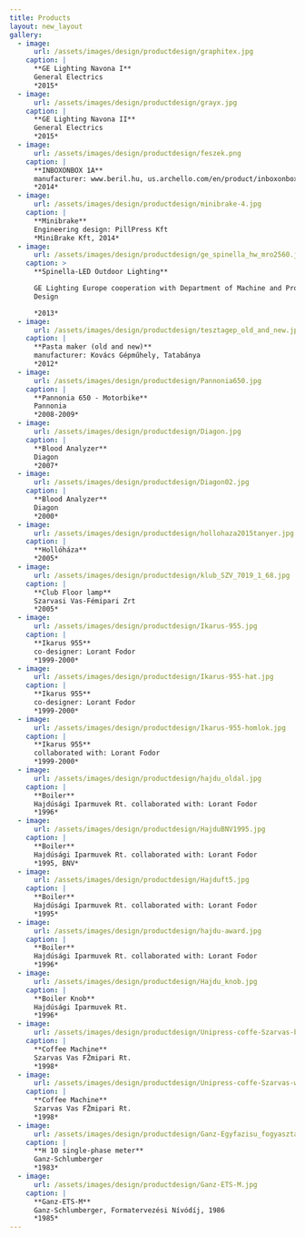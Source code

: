 ```yaml
---
title: Products
layout: new_layout
gallery:
  - image:
      url: /assets/images/design/productdesign/graphitex.jpg
    caption: |
      **GE Lighting Navona I**
      General Electrics
      *2015*
  - image:
      url: /assets/images/design/productdesign/grayx.jpg
    caption: |
      **GE Lighting Navona II**
      General Electrics
      *2015*
  - image:
      url: /assets/images/design/productdesign/feszek.png
    caption: |
      **INBOXONBOX 1A**
      manufacturer: www.beril.hu, us.archello.com/en/product/inboxonbox
      *2014*
  - image:
      url: /assets/images/design/productdesign/minibrake-4.jpg
    caption: |
      **Minibrake**
      Engineering design: PillPress Kft
      *MiniBrake Kft, 2014*
  - image:
      url: /assets/images/design/productdesign/ge_spinella_hw_mro2560.jpg
    caption: >
      **Spinella-LED Outdoor Lighting**

      GE Lighting Europe cooperation with Department of Machine and Product
      Design

      *2013*
  - image:
      url: /assets/images/design/productdesign/tesztagep_old_and_new.jpg
    caption: |
      **Pasta maker (old and new)**
      manufacturer: Kovács Gépműhely, Tatabánya
      *2012*
  - image:
      url: /assets/images/design/productdesign/Pannonia650.jpg
    caption: |
      **Pannonia 650 - Motorbike**
      Pannonia
      *2008-2009*
  - image:
      url: /assets/images/design/productdesign/Diagon.jpg
    caption: |
      **Blood Analyzer**
      Diagon
      *2007*
  - image:
      url: /assets/images/design/productdesign/Diagon02.jpg
    caption: |
      **Blood Analyzer**
      Diagon
      *2000*
  - image:
      url: /assets/images/design/productdesign/hollohaza2015tanyer.jpg
    caption: |
      **Hollóháza**
      *2005*
  - image:
      url: /assets/images/design/productdesign/klub_SZV_7019_1_68.jpg
    caption: |
      **Club Floor lamp**
      Szarvasi Vas-Fémipari Zrt
      *2005*
  - image:
      url: /assets/images/design/productdesign/Ikarus-955.jpg
    caption: |
      **Ikarus 955**
      co-designer: Lorant Fodor
      *1999-2000*
  - image:
      url: /assets/images/design/productdesign/Ikarus-955-hat.jpg
    caption: |
      **Ikarus 955**
      co-designer: Lorant Fodor
      *1999-2000*
  - image:
      url: /assets/images/design/productdesign/Ikarus-955-homlok.jpg
    caption: |
      **Ikarus 955**
      collaborated with: Lorant Fodor
      *1999-2000*
  - image:
      url: /assets/images/design/productdesign/hajdu_oldal.jpg
    caption: |
      **Boiler**
      Hajdúsági Iparmuvek Rt. collaborated with: Lorant Fodor
      *1996*
  - image:
      url: /assets/images/design/productdesign/HajduBNV1995.jpg
    caption: |
      **Boiler**
      Hajdúsági Iparmuvek Rt. collaborated with: Lorant Fodor
      *1995, BNV*
  - image:
      url: /assets/images/design/productdesign/Hajduft5.jpg
    caption: |
      **Boiler**
      Hajdúsági Iparmuvek Rt. collaborated with: Lorant Fodor
      *1995*
  - image:
      url: /assets/images/design/productdesign/hajdu-award.jpg
    caption: |
      **Boiler**
      Hajdúsági Iparmuvek Rt. collaborated with: Lorant Fodor
      *1996*
  - image:
      url: /assets/images/design/productdesign/Hajdu_knob.jpg
    caption: |
      **Boiler Knob**
      Hajdúsági Iparmuvek Rt.
      *1996*
  - image:
      url: /assets/images/design/productdesign/Unipress-coffe-Szarvas-black.jpg
    caption: |
      **Coffee Machine**
      Szarvas Vas FŽmipari Rt.
      *1998*
  - image:
      url: /assets/images/design/productdesign/Unipress-coffe-Szarvas-white.jpg
    caption: |
      **Coffee Machine**
      Szarvas Vas FŽmipari Rt.
      *1998*
  - image:
      url: /assets/images/design/productdesign/Ganz-Egyfazisu_fogyasztasmero.jpg
    caption: |
      **H 10 single-phase meter**
      Ganz-Schlumberger
      *1983*
  - image:
      url: /assets/images/design/productdesign/Ganz-ETS-M.jpg
    caption: |
      **Ganz-ETS-M**
      Ganz-Schlumberger, Formatervezési Nívódíj, 1986
      *1985*
---
```


